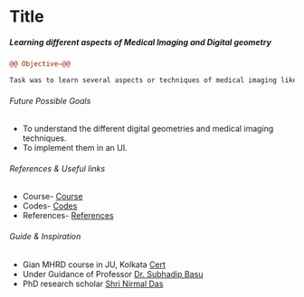 

# Title

##### Learning different aspects of Medical Imaging and Digital geometry

```diff
@@ Objective—@@

Task was to learn several aspects or techniques of medical imaging like Fourier Distance Transform, Binarization, Skeletonization, Fuzzy implementation, path concepts, adjacency, wave propagation technique, Image segmentation techniques (mainly Watershed technique) and implementing these techniques using several software tools (mainly Qt)
```

###### Future Possible Goals
    
  - To understand the different digital geometries and medical imaging techniques.
  - To implement them in an UI.


###### References & Useful links
  - Course- [Course](https://drive.google.com/file/d/0BxM540VPs0PdZkxvYWxRNC1rWjQ/view)
  - Codes- [Codes](https://drive.google.com/drive/u/0/folders/0BxM540VPs0PdS2F1NTVRN1NCenc)
  - References- [References](https://drive.google.com/drive/u/0/folders/0BxM540VPs0PdelNUN0pLNk9tUWM)


###### Guide & Inspiration
  - Gian MHRD course in JU, Kolkata [Cert](https://drive.google.com/drive/folders/0BxM540VPs0PdR3RQb0ZXTWpRYUk)
  - Under Guidance of Professor [Dr. Subhadip Basu](http://www.jaduniv.edu.in/profile.php?uid=683) 
  - PhD research scholar [Shri Nirmal Das](mailto:das.nirmaljis@gmail.com)
